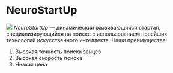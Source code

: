  # NeuroStartUp
![](https://netology-code.github.io/git-homeworks/introduction/assets/logo.png)
*NeuroStartUp* — динамический развивающийся стартап, специализирующийся на поиске с использованием новейших технологий искусственного интеллекта.
Наши преимущества:
1. Высокая точность поиска зайцев
2. Высокая скорость поиска
3. Низкая цена
